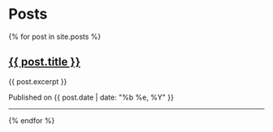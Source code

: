 # Posts

{% for post in site.posts %}

<h2>
  <a href="{{ post.url }}">{{ post.title }}</a>
</h2>
<p class="excerpt">{{ post.excerpt }}</p>
<p>Published on {{ post.date | date: "%b %e, %Y" }}</p>
<hr/>

{% endfor %}

